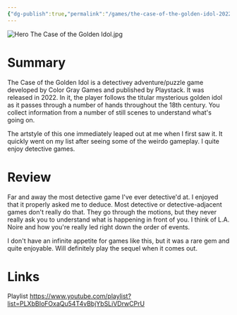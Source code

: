 ```yaml
---
{"dg-publish":true,"permalink":"/games/the-case-of-the-golden-idol-2022/","tags":["LP","games"],"created":"2024-04-08","updated":"2024-10-29"}
---
```



![Hero The Case of the Golden Idol.jpg](/img/user/Attachments/Hero%20The%20Case%20of%20the%20Golden%20Idol.jpg)

# Summary

The Case of the Golden Idol is a detectivey adventure/puzzle game developed by Color Gray Games and published by Playstack. It was released in 2022. In it, the player follows the titular mysterious golden idol as it passes through a number of hands throughout the 18th century. You collect information from a number of still scenes to understand what's going on.

The artstyle of this one immediately leaped out at me when I first saw it. It quickly went on my list after seeing some of the weirdo gameplay. I quite enjoy detective games.

# Review

Far and away the most detective game I've ever detective'd at. I enjoyed that it properly asked me to deduce. Most detective or detective-adjacent games don't really do that. They go through the motions, but they never really ask you to understand what is happening in front of you. I think of L.A. Noire and how you're really led right down the order of events.

I don't have an infinite appetite for games like this, but it was a rare gem and quite enjoyable. Will definitely play the sequel when it comes out.

# Links

Playlist https://www.youtube.com/playlist?list=PLXbBIoFOxaQu54T4vBbjYbSLiVDrwCPrU
